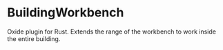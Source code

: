 # BuildingWorkbench
Oxide plugin for Rust. Extends the range of the workbench to work inside the entire building.
